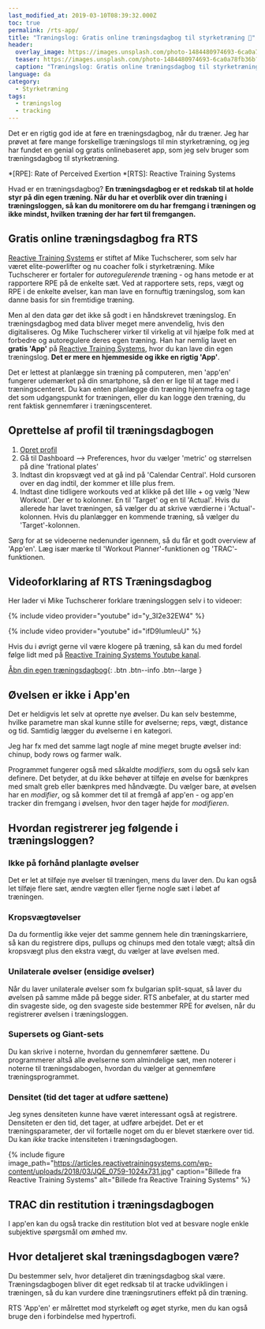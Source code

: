 ```yaml
---
last_modified_at: 2019-03-10T08:39:32.000Z
toc: true
permalink: /rts-app/
title: "Træningslog: Gratis online træningsdagbog til styrketræning 📖"
header:
  overlay_image: https://images.unsplash.com/photo-1484480974693-6ca0a78fb36b?ixid=MXwxMjA3fDB8MHxwaG90by1wYWdlfHx8fGVufDB8fHw%3D&ixlib=rb-1.2.1&auto=format&fit=crop&w=1952&q=80
  teaser: https://images.unsplash.com/photo-1484480974693-6ca0a78fb36b?ixid=MXwxMjA3fDB8MHxwaG90by1wYWdlfHx8fGVufDB8fHw%3D&ixlib=rb-1.2.1&auto=format&fit=crop&w=400&q=80
  caption: "Træningslog: Gratis online træningsdagbog til styrketræning"
language: da
category:
  - Styrketræning
tags:
  - træningslog
  - tracking
---
```


Det er en rigtig god ide at føre en træningsdagbog, når du træner. Jeg har prøvet at føre mange forskellige træningslogs til min styrketræning, og jeg har fundet en genial og gratis onlinebaseret app, som jeg selv bruger som træningsdagbog til styrketræning.

*[RPE]: Rate of Perceived Exertion
*[RTS]: Reactive Training Systems

Hvad er en træningsdagbog? **En træningsdagbog er et redskab til at holde styr på din egen træning. Når du har et overblik over din træning i træningsloggen, så kan du monitorere om du har fremgang i træningen og ikke mindst, hvilken træning der har ført til fremgangen.**

## Gratis online træningsdagbog fra RTS

[Reactive Training Systems](http://www.reactivetrainingsystems.com/) er stiftet af Mike Tuchscherer, som selv har været elite-powerlifter og nu coacher folk i styrketræning. Mike Tuchscherer er fortaler for _autoregulerende_ træning - og hans metode er at rapportere RPE på de enkelte sæt. Ved at rapportere sets, reps, vægt og RPE i de enkelte øvelser, kan man lave en fornuftig træningslog, som kan danne basis for sin fremtidige træning.

Men al den data gør det ikke så godt i en håndskrevet træningslog. En træningsdagbog med data bliver meget mere anvendelig, hvis den digitaliseres. Og Mike Tuchscherer virker til virkelig at vil hjælpe folk med at forbedre og autoregulere deres egen træning. Han har nemlig lavet en **gratis 'App'** på [Reactive Training Systems](http://www.reactivetrainingsystems.com/), hvor du kan lave din egen træningslog. **Det er mere en hjemmeside og ikke en rigtig 'App'**.

Det er lettest at planlægge sin træning på computeren, men 'app'en' fungerer udemærket på din smartphone, så den er lige til at tage med i træningscenteret. Du kan enten planlægge din træning hjemmefra og tage det som udgangspunkt for træningen, eller du kan logge den træning, du rent faktisk gennemfører i træningscenteret.

## Oprettelse af profil til træningsdagbogen

1. [Opret profil](https://www.reactivetrainingsystems.com/Authentication/LoginPage)
2. Gå til Dashboard --> Preferences, hvor du vælger 'metric' og størrelsen på dine 'frational plates'
3. Indtast din kropsvægt ved at gå ind på 'Calendar Central'. Hold cursoren over en dag indtil, der kommer et lille plus frem.
4. Indtast dine tidligere workouts ved at klikke på det lille + og vælg 'New Workout'. Der er to kolonner. En til 'Target' og en til 'Actual'. Hvis du allerede har lavet træningen, så vælger du at skrive værdierne i 'Actual'-kolonnen. Hvis du planlægger en kommende træning, så vælger du 'Target'-kolonnen.

Sørg for at se videoerne nedenunder igennem, så du får et godt overview af 'App'en'. Læg især mærke til 'Workout Planner'-funktionen og 'TRAC'-funktionen.

## Videoforklaring af RTS Træningsdagbog

Her lader vi Mike Tuchscherer forklare træningsloggen selv i to videoer:

{% include video provider="youtube" id="y_3I2e32EW4" %}

{% include video provider="youtube" id="ifD9IumIeuU" %}

Hvis du i øvrigt gerne vil være klogere på træning, så kan du med fordel følge lidt med på [Reactive Training Systems Youtube kanal](https://www.youtube.com/channel/UCs9S1Uqx7vYYzzQFkf5qcAg).

[Åbn din egen træningsdagbog](https://www.reactivetrainingsystems.com/Authentication/LoginPage){: .btn .btn--info .btn--large }

## Øvelsen er ikke i App'en

Det er heldigvis let selv at oprette nye øvelser. Du kan selv bestemme, hvilke parametre man skal kunne stille for øvelserne; reps, vægt, distance og tid. Samtidig lægger du øvelserne i en kategori.

Jeg har fx med det samme lagt nogle af mine meget brugte øvelser ind: chinup, body rows og farmer walk.

Programmet fungerer også med såkaldte _modifiers_, som du også selv kan definere. Det betyder, at du ikke behøver at tilføje en øvelse for bænkpres med smalt greb eller bænkpres med håndvægte. Du vælger bare, at øvelsen har en _modifier_, og så kommer det til at fremgå af app'en - og app'en tracker din fremgang i øvelsen, hvor den tager højde for _modifieren_.

## Hvordan registrerer jeg følgende i træningsloggen?

### Ikke på forhånd planlagte øvelser

Det er let at tilføje nye øvelser til træningen, mens du laver den. Du kan også let tilføje flere sæt, ændre vægten eller fjerne nogle sæt i løbet af træningen.

### Kropsvægtøvelser

Da du formentlig ikke vejer det samme gennem hele din træningskarriere, så kan du registrere dips, pullups og chinups med den totale vægt; altså din kropsvægt plus den ekstra vægt, du vælger at lave øvelsen med.

### Unilaterale øvelser (ensidige øvelser)

Når du laver unilaterale øvelser som fx bulgarian split-squat, så laver du øvelsen på samme måde på begge sider. RTS anbefaler, at du starter med din svageste side, og den svageste side bestemmer RPE for øvelsen, når du registrerer øvelsen i træningsloggen.

### Supersets og Giant-sets

Du kan skrive i noterne, hvordan du gennemfører sættene. Du programmerer altså alle øvelserne som almindelige sæt, men noterer i noterne til træningsdabogen, hvordan du vælger at gennemføre træningsprogrammet.

### Densitet (tid det tager at udføre sættene)

Jeg synes densiteten kunne have været interessant også at registrere. Densiteten er den tid, det tager, at udføre arbejdet. Det er et træningsparameter, der vil fortælle noget om du er blevet stærkere over tid. Du kan _ikke_ tracke intensiteten i træningsdagbogen.

{% include figure image_path="https://articles.reactivetrainingsystems.com/wp-content/uploads/2018/03/JQE_0759-1024x731.jpg" caption="Billede fra Reactive Training Systems" alt="Billede fra Reactive Training Systems" %}

## TRAC din restitution i træningsdagbogen

I app'en kan du også tracke din restitution blot ved at besvare nogle enkle subjektive spørgsmål om ømhed mv.

## Hvor detaljeret skal træningsdagbogen være?

Du bestemmer selv, hvor detaljeret din træningsdagbog skal være. Træningsdagbogen bliver dit eget redksab til at tracke udviklingen i træningen, så du kan vurdere dine træningsrutiners effekt på din træning.

RTS 'App'en' er målrettet mod styrkeløft og øget styrke, men du kan også bruge den i forbindelse med hypertrofi.
